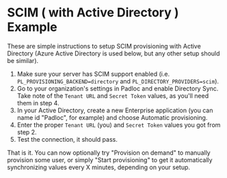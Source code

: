 # SCIM ( with Active Directory ) Example

These are simple instructions to setup SCIM provisioning with Active Directory
(Azure Active Directory is used below, but any other setup should be similar).

1. Make sure your server has SCIM support enabled (i.e.
   `PL_PROVISIONING_BACKEND=directory` and `PL_DIRECTORY_PROVIDERS=scim`).
2. Go to your organization's settings in Padloc and enable Directory Sync. Take
   note of the `Tenant URL` and `Secret Token` values, as you'll need them in
   step 4.
3. In your Active Directory, create a new Enterprise application (you can name
   id "Padloc", for example) and choose Automatic provisioning.
4. Enter the proper `Tenant URL` (you) and `Secret Token` values you got from
   step 2.
5. Test the connection, it should pass.

That is it. You can now optionally try "Provision on demand" to manually
provision some user, or simply "Start provisioning" to get it automatically
synchronizing values every X minutes, depending on your setup.
